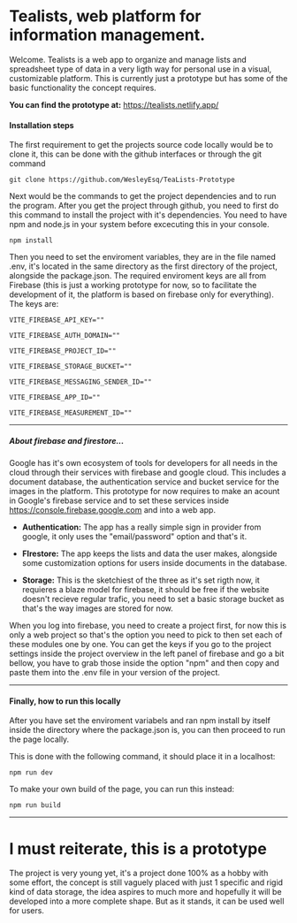 # Tealists, web platform for information management.

Welcome. Tealists is a web app to organize and manage lists and spreadsheet type of data in a very ligth way for personal use in a visual, customizable platform. This is currently just a prototype but has some of the basic functionality the concept requires.

**You can find the prototype at:**  https://tealists.netlify.app/



#### Installation steps

The first requirement to get the projects source code locally would be to clone it, this can be done with the github interfaces or through the git command 

```
git clone https://github.com/WesleyEsq/TeaLists-Prototype
```

Next would be the commands to get the project dependencies and to run the program. After you get the project through github, you need to first do this command to install the project with it's dependencies. You need to have npm and node.js in your system before excecuting this in your console.

```
npm install
```

Then you need to set the enviroment variables, they are in the file named .env, it's located in the same directory as the first directory of the project, alongside the package.json. The required enviroment keys are all from Firebase (this is just a working prototype for now, so to facilitate the development of it, the platform is based on firebase only for everything). The keys are:

```
VITE_FIREBASE_API_KEY=""

VITE_FIREBASE_AUTH_DOMAIN=""

VITE_FIREBASE_PROJECT_ID=""

VITE_FIREBASE_STORAGE_BUCKET=""

VITE_FIREBASE_MESSAGING_SENDER_ID=""

VITE_FIREBASE_APP_ID=""

VITE_FIREBASE_MEASUREMENT_ID=""
```

---

##### About firebase and firestore...

Google has it's own ecosystem of tools for developers for all needs in the cloud through their services with firebase and google cloud. This includes a document database, the authentication service and bucket service for the images in the platform. This prototype for now requires to make an acount in Google's firebase service and to set these services inside https://console.firebase.google.com and into a web app.

+ **Authentication:** The app has a really simple sign in provider from google, it only uses the "email/password" option and that's it.

+ **FIrestore:** The app keeps the lists and data the user makes, alongside some customization options for users inside documents in the database. 

+ **Storage:** This is the sketchiest of the three as it's set rigth now, it requieres a blaze model for firebase, it should be free if the website doesn't recieve regular trafic, you need to set a basic storage bucket as that's the way images are stored for now.

When you log into firebase, you need to create a project first, for now this is only a web project so that's the option you need to pick to then set each of these modules one by one. You can get the keys if you go to the project settings inside the project overview in the left panel of firebase and go a bit bellow, you have to grab those inside the option "npm" and then copy and paste them into the .env file in your version of the project. 

--- 

#### Finally, how to run this locally

After you have set the enviroment variabels and ran npm install by itself inside the directory where the package.json is, you can then proceed to run the page locally.

This is done with the following command, it should place it in a localhost:

```
npm run dev
```

To make your own build of the page, you can run this instead:

```
npm run build
```

---

# I must reiterate, this is a prototype

The project is very young yet, it's a project done 100% as a hobby with some effort, the concept is still vaguely placed with just 1 specific and rigid kind of data storage, the idea aspires to much more and hopefully it will be developed into a more complete shape. But as it stands, it can be used well for users.